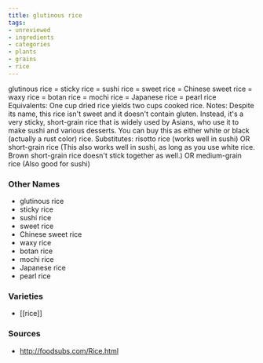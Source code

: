 ```yaml
---
title: glutinous rice
tags:
- unreviewed
- ingredients
- categories
- plants
- grains
- rice
---
```

glutinous rice = sticky rice = sushi rice = sweet rice = Chinese sweet rice = waxy rice = botan rice = mochi rice = Japanese rice = pearl rice Equivalents: One cup dried rice yields two cups cooked rice. Notes: Despite its name, this rice isn't sweet and it doesn't contain gluten. Instead, it's a very sticky, short-grain rice that is widely used by Asians, who use it to make sushi and various desserts. You can buy this as either white or black (actually a rust color) rice. Substitutes: risotto rice (works well in sushi) OR short-grain rice (This also works well in sushi, as long as you use white rice. Brown short-grain rice doesn't stick together as well.) OR medium-grain rice (Also good for sushi)

### Other Names

* glutinous rice
* sticky rice
* sushi rice
* sweet rice
* Chinese sweet rice
* waxy rice
* botan rice
* mochi rice
* Japanese rice
* pearl rice

### Varieties

* [[rice]]

### Sources
* http://foodsubs.com/Rice.html
